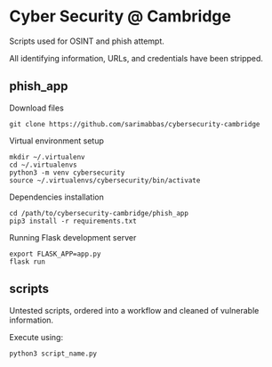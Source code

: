# Cyber Security @ Cambridge

Scripts used for OSINT and phish attempt.

All identifying information, URLs, and credentials have been stripped.

## phish_app

Download files

```
git clone https://github.com/sarimabbas/cybersecurity-cambridge
```

Virtual environment setup

```
mkdir ~/.virtualenv
cd ~/.virtualenvs
python3 -m venv cybersecurity
source ~/.virtualenvs/cybersecurity/bin/activate
```

Dependencies installation

```
cd /path/to/cybersecurity-cambridge/phish_app
pip3 install -r requirements.txt
```

Running Flask development server

```
export FLASK_APP=app.py
flask run
```

## scripts

Untested scripts, ordered into a workflow and cleaned of vulnerable information.

Execute using: 

```
python3 script_name.py 
```
